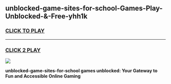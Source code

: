 
## unblocked-game-sites-for-school-Games-Play-Unblocked-&-Free-yhh1k
<h3>
<a href="https://premium76.site?title=unblocked-game-sites-for-school&ref=24A">CLICK TO PLAY</a></h3>
<hr>

<h3>
<a href="https://premium76.site?title=unblocked-game-sites-for-school&ref=24A">CLICK 2 PLAY</a>
  
</h3>

<a href="https://premium76.site?title=unblocked-game-sites-for-school&ref=24A"><img src="https://clearcache.store/games.png"></a>


**unblocked-game-sites-for-school games unblocked: Your Gateway to Fun and Accessible Online Gaming**
